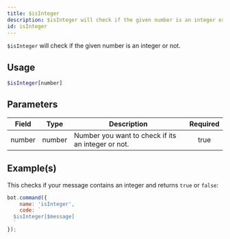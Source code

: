 ```yaml
---
title: $isInteger
description: $isInteger will check if the given number is an integer or not.
id: isInteger
---
```


`$isInteger` will check if the given number is an integer or not.

## Usage

```php
$isInteger[number]
```

## Parameters

| Field  | Type   | Description                                        | Required |
| ------ | ------ | -------------------------------------------------- | :------: |
| number | number | Number you want to check if its an integer or not. |   true   |

## Example(s)

This checks if your message contains an integer and returns `true` or `false`:

```javascript
bot.command({
    name: 'isInteger',
    code: `
  $isInteger[$message]
  `
});
```
